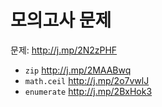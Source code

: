 # 모의고사 문제

문제: <http://j.mp/2N2zPHF>

- `zip` <http://j.mp/2MAABwq>
- `math.ceil` <http://j.mp/2o7vwlJ>
- `enumerate` <http://j.mp/2BxHok3>
